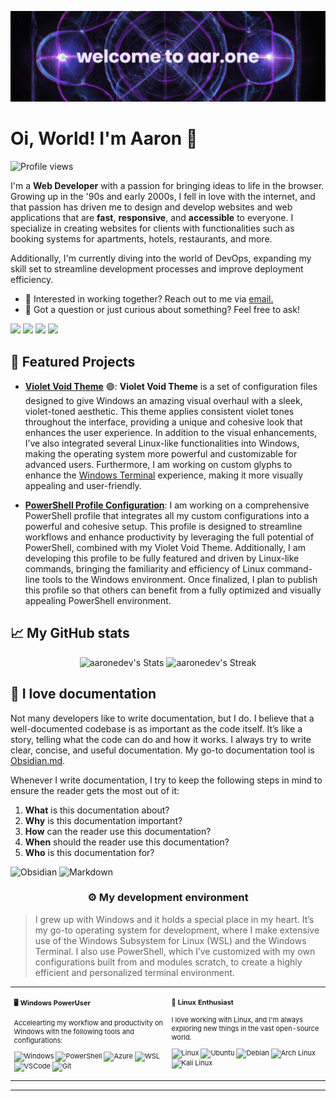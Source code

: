 [![header](./banner.png)](https://aar.one)

# Oi, World! I'm Aaron 👋

![Profile views](https://komarev.com/ghpvc/?username=ahrwn&label=Profile%20views&color=60598F&style=flat)

<div class="github-introduction">

I'm a **Web Developer** with a passion for bringing ideas to life in the browser. Growing up in the '90s and early 2000s, I fell in love with the internet, and that passion has driven me to design and develop websites and web applications that are **fast**, **responsive**, and **accessible** to everyone. I specialize in creating websites for clients with functionalities such as booking systems for apartments, hotels, restaurants, and more.

Additionally, I'm currently diving into the world of DevOps, expanding my skill set to streamline development processes and improve deployment efficiency.

</div>

- 💼 Interested in working together? Reach out to me via <a href="mailto:code@aar.one">email.</a>
- 💬 Got a question or just curious about something? Feel free to ask!

<div class="badges-intro">
<code><img width="10%" src="https://www.vectorlogo.zone/logos/linux/linux-ar21.svg"></code>
<code><img width="10%" src="https://www.vectorlogo.zone/logos/docker/docker-ar21.svg"></code>
<code><img width="10%" src="https://www.vectorlogo.zone/logos/jenkins/jenkins-ar21.svg"></code>
<code><img width="10%" src="https://www.vectorlogo.zone/logos/nginx/nginx-ar21.svg"></code>
</div>

## 🌟 Featured Projects

- **[Violet Void Theme](https://violet-void-theme.com)** 🟣: **Violet Void Theme** is a set of configuration files designed to give Windows an amazing visual overhaul with a sleek, violet-toned aesthetic. This theme applies consistent violet tones throughout the interface, providing a unique and cohesive look that enhances the user experience. In addition to the visual enhancements, I’ve also integrated several Linux-like functionalities into Windows, making the operating system more powerful and customizable for advanced users. Furthermore, I am working on custom glyphs to enhance the [Windows Terminal](https://github.com/microsoft/terminal) experience, making it more visually appealing and user-friendly.

- **[PowerShell Profile Configuration](#)**: I am working on a comprehensive PowerShell profile that integrates all my custom configurations into a powerful and cohesive setup. This profile is designed to streamline workflows and enhance productivity by leveraging the full potential of PowerShell, combined with my Violet Void Theme. Additionally, I am developing this profile to be fully featured and driven by Linux-like commands, bringing the familiarity and efficiency of Linux command-line tools to the Windows environment. Once finalized, I plan to publish this profile so that others can benefit from a fully optimized and visually appealing PowerShell environment.

## 📈 My GitHub stats

<div class="badges-githubstats">
  <p align="center">
    <img src="https://github-readme-stats.vercel.app/api?username=aaronedev&theme=tokyonight&show_icons=true&hide_border=true&count_private=true" alt="aaronedev's Stats" height="165">
    <img src="https://github-readme-streak-stats.herokuapp.com/?user=aaronedev&theme=tokyonight&hide_border=true" alt="aaronedev's Streak" height="165">
  </p>
</div>

## 📃 I love documentation

Not many developers like to write documentation, but I do. I believe that a well-documented codebase is as important as the code itself. It’s like a story, telling what the code can do and how it works. I always try to write clear, concise, and useful documentation. My go-to documentation tool is <a href="https://obsidian.md/" target="_blank">Obsidian.md</a>.

Whenever I write documentation, I try to keep the following steps in mind to ensure the reader gets the most out of it:

1. **What** is this documentation about?
2. **Why** is this documentation important?
3. **How** can the reader use this documentation?
4. **When** should the reader use this documentation?
5. **Who** is this documentation for?

![Obsidian](https://img.shields.io/badge/-Obsidian-483699?style=flat&logo=obsidian&logoColor=white)
![Markdown](https://img.shields.io/badge/-Markdown-000000?style=flat&logo=markdown&logoColor=white)

### <p align="center">⚙️ My development environment </p>

> I grew up with Windows and it holds a special place in my heart. It’s my go-to operating system for development, where I make extensive use of the Windows Subsystem for Linux (WSL) and the Windows Terminal. I also use PowerShell, which I’ve customized with my own configurations built from and modules scratch, to create a highly efficient and personalized terminal environment.

<div class="table-devenvironment">
  <table style="font-size: 11px">
  <tr>
  <td valign="top" width="50%">

#### 🖥️ Windows PowerUser

Accelearting my workflow and productivity on Windows with the following tools and configurations:

  ![Windows](https://img.shields.io/badge/-Windows-0078D6?style=flat&logo=windows&logoColor=white)
  ![PowerShell](https://img.shields.io/badge/-PowerShell-5391FE?style=flat&logo=powershell&logoColor=white)
  ![Azure](https://img.shields.io/badge/-Azure-0078D4?style=flat&logo=microsoft-azure&logoColor=white)
  ![WSL](https://img.shields.io/badge/-WSL-0D1117?style=flat&logo=windows-subsystem-for-linux&logoColor=FCC624)
  ![VSCode](https://img.shields.io/badge/-Visual%20Studio%20Code-007ACC?style=flat&logo=visual-studio-code&logoColor=white)
  ![Git](https://img.shields.io/badge/-Git-F05032?style=flat&logo=git&logoColor=white)
  </td>
  <td valign="top" width="50%">

#### 🐧 Linux Enthusiast

I love working with Linux, and I'm always exploring new things in the vast open-source world.

  ![Linux](https://img.shields.io/badge/-Linux-000000?style=flat&logo=linux&logoColor=FCC624)
  ![Ubuntu](https://img.shields.io/badge/-Ubuntu-E95420?style=flat&logo=ubuntu&logoColor=white)
  ![Debian](https://img.shields.io/badge/-Debian-A81D33?style=flat&logo=debian&logoColor=white)
  ![Arch Linux](https://img.shields.io/badge/-Arch%20Linux-1793D1?style=flat&logo=arch-linux&logoColor=white)
  ![Kali Linux](https://img.shields.io/badge/-Kali%20Linux-557C94?style=flat&logo=kali-linux&logoColor=white)
  </td>
  </tr>
  </table>
</div>

---